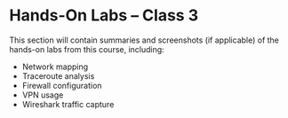 # Hands-On Labs – Class 3

This section will contain summaries and screenshots (if applicable) of the hands-on labs from this course, including:

- Network mapping
- Traceroute analysis
- Firewall configuration
- VPN usage
- Wireshark traffic capture
